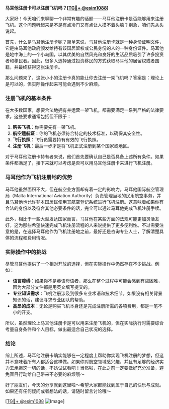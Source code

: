 **马耳他注册卡可以注册飞机吗？[[TG💪+ @esim1088](https://t.me/s/esim1088)]**

大家好！今天咱们来聊聊一个非常有趣的话题——马耳他注册卡是否能够用来注册飞机。这个问题听起来是不是有点冷门又有点让人摸不着头脑？别急，咱们先从头说起。

首先，什么是马耳他注册卡呢？简单来说，马耳他注册卡就是一种身份证明文件，它是由马耳他政府颁发给持有该国居留权或公民身份的人的一种身份证件。马耳他是地中海上的一个小岛国，以其优美的自然风光和良好的生活品质吸引了许多投资者和移民者。因此，很多人选择通过投资移民的方式获取马耳他的居留权或者国籍，并最终获得这张注册卡。

那么问题来了，这张小小的注册卡真的能让你去注册一架飞机吗？答案是：理论上是可以的，但实际操作起来可能会遇到不少麻烦。

### 注册飞机的基本条件

在大多数国家，想要合法地拥有并运营一架飞机，都需要满足一系列严格的法律要求。这些要求通常包括但不限于：

1. **购买飞机**：你需要先有一架飞机。
2. **航空适航证**：你的飞机必须符合特定的技术标准，以确保其安全性。
3. **飞行执照**：飞行员需要持有有效的飞行执照。
4. **注册飞机**：最后一步才是将飞机正式注册到某个国家或地区。

对于马耳他注册卡持有者来说，他们首先要确认自己是否具备上述所有条件。如果条件都满足了，接下来就可以考虑是否可以用马耳他注册卡来进行飞机注册。

### 马耳他作为飞机注册地的优势

马耳他虽然面积不大，但在航空业方面却有着一定的影响力。马耳他国际航空管理局（Malta International Aviation Authority）负责管理当地的民用航空事务，并且马耳他也允许非本国居民使用其航空登记系统进行飞机注册。这意味着如果你有合法的身份以及符合其他必要条件的话，完全可以通过马耳他完成飞机注册手续。

此外，相比于一些大型发达国家而言，马耳他在某些方面的法规可能更加灵活友好，这为那些希望快速完成飞机注册流程的人来说提供了更多便利性。不过需要注意的是，在选择马耳他作为飞机注册地之前，最好还是咨询专业人士，了解清楚具体的流程和费用情况。

### 实际操作中的挑战

尽管马耳他提供了一个相对开放的选择，但在实际操作中仍然存在不少挑战。例如：

- **语言障碍**：如果你不是英语母语者，那么在整个过程中可能会感到有些困难，因为大部分文件都是用英文填写提交的。
- **专业知识需求**：飞机注册涉及到很多专业术语和技术细节，如果没有相关背景知识的话，建议寻求专业团队的帮助。
- **高昂的成本**：无论是购买飞机本身还是完成注册所需的各项费用，都是一笔不小的开支。

所以，虽然理论上马耳他注册卡是可以用来注册飞机的，但在实际执行时需要综合考量自身条件和个人目标，做出最适合自己状况的选择。

### 结论

综上所述，马耳他注册卡确实能够在一定程度上帮助你实现飞机注册的梦想，但这并不意味着所有人都适合这样做。如果你对航空领域感兴趣，并且有足够的经济实力去承担这一切的话，不妨试试看吧！当然啦，在此之前一定要做好充分准备，避免盲目行动给自己带来不必要的麻烦哦～

好了朋友们，今天的分享就到这里啦～希望大家都能找到属于自己的快乐与成就。如果还有任何疑问或者想法的话，请随时留言讨论哦～

[[TG💪+ @esim1088](https://t.me/s/esim1088) ![Image](https://i.postimg.cc/4NQfJmqS/Snipaste-2025-05-13-00-14-12.png)]